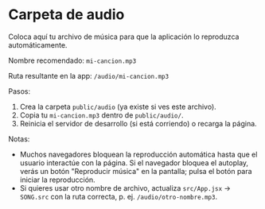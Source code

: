 # Carpeta de audio

Coloca aquí tu archivo de música para que la aplicación lo reproduzca automáticamente.

Nombre recomendado: `mi-cancion.mp3`

Ruta resultante en la app: `/audio/mi-cancion.mp3`

Pasos:
1. Crea la carpeta `public/audio` (ya existe si ves este archivo).
2. Copia tu `mi-cancion.mp3` dentro de `public/audio/`.
3. Reinicia el servidor de desarrollo (si está corriendo) o recarga la página.

Notas:
- Muchos navegadores bloquean la reproducción automática hasta que el usuario interactúe con la página. Si el navegador bloquea el autoplay, verás un botón "Reproducir música" en la pantalla; pulsa el botón para iniciar la reproducción.
- Si quieres usar otro nombre de archivo, actualiza `src/App.jsx` -> `SONG.src` con la ruta correcta, p. ej. `/audio/otro-nombre.mp3`.
